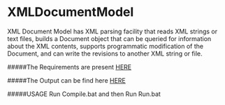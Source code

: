 # XMLDocumentModel
XML Document Model has XML parsing facility that reads XML strings or text files, builds a Document object 
that can be queried for information about the XML contents, supports programmatic modification of the Document, 
and can write the revisions to another XML string or file.

#####The Requirements are present [HERE](https://github.com/ojuneja/XMLDocumentModel/blob/master/Requirements.pdf)

#####The Output can be find here [HERE](https://github.com/ojuneja/XMLDocumentModel/blob/master/output.txt)

#####USAGE
Run Compile.bat and then Run Run.bat


